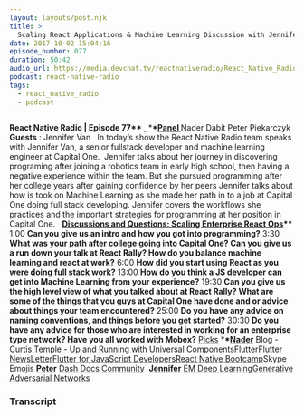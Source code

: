 ```yaml
---
layout: layouts/post.njk
title: >
  Scaling React Applications & Machine Learning Discussion with Jennifer Van of Capital One
date: 2017-10-02 15:04:16
episode_number: 077
duration: 50:42
audio_url: https://media.devchat.tv/reactnativeradio/React_Native_Radio_Episode_77.mp3
podcast: react-native-radio
tags:
  - react_native_radio
  - podcast
---
```


**React Native Radio | Episode 77\*\*** <u> </u> \***\*<u>Panel </u>** Nader Dabit Peter&nbsp;Piekarczyk **Guests** : Jennifer Van &nbsp; In today’s show the React Native Radio team speaks with Jennifer Van, a senior fullstack developer and machine learning engineer at Capital One.&nbsp; Jennifer talks about her journey in discovering programing after joining a robotics team in early high school, then having a negative experience within the team. But she pursued programming after her college years after gaining confidence by her peers Jennifer talks about how is took on Machine Learning as she made her path in to a job at Capital One doing full stack developing. Jennifer covers the workflows she practices and the important strategies for programming at her position in Capital One. &nbsp; **<u>Discussions and Questions: Scaling Enterprise React Ops</u>\*\*** 1:00 **Can you give us an intro and how you got into programming?** 3:30 **What was your path after college going into Capital One? Can you give us a run down your talk at React Rally? How do you balance machine learning and react at work?** 6:00 **How did you start using React as you were doing full stack work?** 13:00 **How do you think a JS developer can get into Machine Learning from your experience?** 19:30 **Can you give us the high level view of what you talked about at React Rally? What are some of the things that you guys at Capital One have done and or advice about things your team encountered?** 25:00 **Do you have any advice on naming conventions, and things before you get started?** 30:30 **Do you have any advice for those who are interested in working for an enterprise type network? Have you all worked with Mobex?** <u>Picks</u> \***\*<u>Nader</u>** Blog - [Curtis Temple - Up and Running with Universal Components](https://hackernoon.com/up-and-running-with-universal-components-66678132cad?gi=4d38c1da329d)[Flutter](https://flutter.io)[Flutter NewsLetter](http://flutternewsletter.com/)[Flutter for JavaScript Developers](https://hackernoon.com/flutter-for-javascript-developers-35515e533317)[React Native Bootcamp](http://reactnative.training/workshops-nyc-october-2017.html)Skype Emojis **<u>Peter</u>** [Dash Docs Community](https://github.com/peterpme?tab=overview&from=2017-10-01&to=2017-10-01)&nbsp; **<u>Jennifer</u>** [EM Deep Learning](http://www.deeplearningbook.org)[Generative Adversarial Networks](https://arxiv.org/abs/1406.2661) **&nbsp;**

### Transcript

